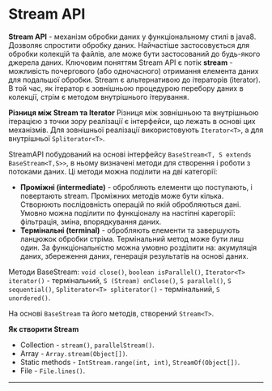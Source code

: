 # Stream API
**Stream API** - механізм обробки даних у функціональному стилі в java8. Дозволяє спростити обробку даних. Найчастіше застосовується для обробки колекцій та файлів, але може бути застосований до будь-якого джерела даних. Ключовим поняттям Stream API є потік **stream** - можливість почергового (або одночасного) отримання елемента даних для подальшої обробки. Stream є альтернативою до ітераторів (iterator). В той час, як ітератор є зовнішньою процедурою перебору даних в колекції, стрім є методом внутрішнього ітерування.

**Різниця між Stream та  Iterator**  Різниця між зовнішньою та внутрішньою ітерацією з точки зору реалізації є інтерфейси, що лежать в основі цих механізмів. Для зовнішньої реалізації використовують `Iterator<T>`, а для внутрішньої `Spliterator<T>`.

StreamAPI побудований на основі інтерфейсу `BaseStream<T, S extends BaseStream<T,S>>`, в ньому визначені методи для створення і роботи з потоками даних. Ці методи можна поділити на дві категорії:
* **Проміжні (intermediate)** - обробляють елементи що поступають, і повертають stream. Проміжних методів може бути кілька. Створюють послідовність операцій по якій обробляються дані. Умовно можна поділити по функціоналу на настіпні карегорії: фільтрація, зміна, впорядкування даних. 
* **Термінальні (terminal)** - обробляють елементи та завершують ланцюжок обробки стріма. Термінальний метод може бути лиш один. За функціональністю можна умовно розділити на: акумуляція даних, збереження даних, генерація результатів на основі даних.

Методи BaseStream: `void close()`, `boolean isParallel()`, `Iterator<T> iterator()` -  термінальний, `S (Stream) onClose()`, `S parallel()`, `S sequential()`, `Spliterator<T> spliterator()` - термінальний, `S unordered()`.

На основі `BaseStream` та його методів, створений `Stream<T>`.

**Як створити Stream**
* Collection - `stream()`, `parallelStream()`.
* Array - `Array.stream(Object[])`.
* Static methods - `IntStream.range(int, int)`, `StreamOf(Object[])`.
* File - `File.lines()`.

---



